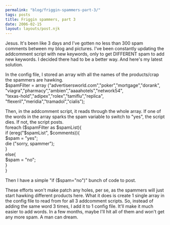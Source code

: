```yaml
---
permalink: "blog/friggin-spammers-part-3/"
tags: posts
title: Friggin spammers, part 3
date: 2006-02-15
layout: layouts/post.njk
---
```


Jesus. It's been like 3 days and I've gotten no less than 300 spam comments between my blog and pictures. I've been constantly updating the addcomment script with new keywords, only to get DIFFERENT spam to add new keywords. I decided there had to be a better way. And here's my latest solution. 

In the config file, I stored an array with all the names of the products/crap the spammers are hawking.  
$spamFilter = array ("advertisersworld.com","poker","mortgage","dorank",  
"viagra","pharmacy","ambien","aaaahotels","network54",  
"texas-hold","adipex","rolex","tamiflu","replica",  
"flexeril","meridia","tramadol","cialis");

Then, in the addcomment script, it reads through the whole array. If one of the words in the array sparks the spam variable to switch to "yes", the script dies. If not, the script posts.  
foreach ($spamFilter as $spamList){  
if (ereg("$spamList", $comments)){  
$spam = "yes";  
die ("sorry, spammer");  
}  
else{  
$spam = "no";  
}  
}

Then I have a simple "if ($spam="no")" bunch of code to post. 

These efforts won't make patch any holes, per se, as the spammers will just start hawking different products here. What it does is create 1 single array in the config file to read from for all 3 addcomment scripts. So, instead of adding the same word 3 times, I add it to 1 config file. It'll make it much easier to add words. In a few months, maybe I'll hit all of them and won't get any more spam. A man can dream.
